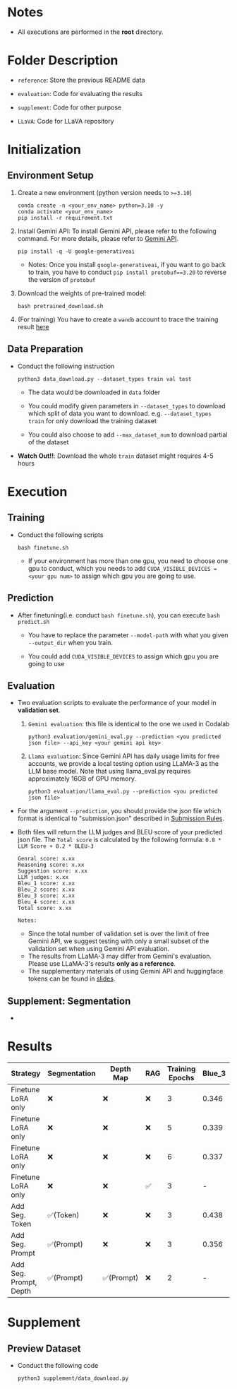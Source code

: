 # Notes

* All executions are performed in the **root** directory.

# Folder Description

* ```reference```: Store the previous README data

* ```evaluation```: Code for evaluating the results

* ```supplement```: Code for other purpose

* ```LLaVA```: Code for LLaVA repository

# Initialization

## Environment Setup

1. Create a new environment (python version needs to `>=3.10`)
    
    ```
    conda create -n <your_env_name> python=3.10 -y
    conda activate <your_env_name>
    pip install -r requirement.txt
    ```

2. Install Gemini API: To install Gemini API, please refer to the following command. For more details, please refer to [Gemini API](https://ai.google.dev/gemini-api/docs/quickstart?hl=zh-tw&_gl=1*ciqklc*_up*MQ..&gclid=Cj0KCQiAgJa6BhCOARIsAMiL7V8rppSkxxeqt-eVsCczUZ8Iz2mXXiTi1EkuP7K2xalpBYOk9HLgbv0aAqAIEALw_wcB&lang=python).
    
    ```
    pip install -q -U google-generativeai
    ```

    * Notes: Once you install ```google-generativeai```, if you want to go back to train, you have to conduct ```pip install protobuf==3.20``` to reverse the version of ```protobuf```

3. Download the weights of pre-trained model:

    ```
    bash pretrained_download.sh
    ```

4. (For training) You have to create a ```wandb``` account to trace the training result [here](https://wandb.ai/)


## Data Preparation

* Conduct the following instruction

    ```
    python3 data_download.py --dataset_types train val test
    ```

    * The data would be downloaded in ```data``` folder

    * You could modify given parameters in ```--dataset_types``` to download which split of data you want to download. e.g. ```--dataset_types train``` for only download the training dataset

    * You could also choose to add ```--max_dataset_num``` to download partial of the dataset

* **Watch Out!!**: Download the whole ```train``` dataset might requires 4-5 hours

# Execution 

## Training

* Conduct the following scripts 

    ```
    bash finetune.sh
    ```

    * If your environment has more than one gpu, you need to choose one gpu to conduct, which you needs to add ```CUDA_VISIBLE_DEVICES = <your gpu num>``` to assign which gpu you are going to use.

## Prediction

* After finetuning(i.e. conduct ```bash finetune.sh```), you can execute ```bash predict.sh```

    * You have to replace the parameter ```--model-path``` with what you given ```--output_dir``` when you train.

    * You could add ```CUDA_VISIBLE_DEVICES``` to assign which gpu you are going to use

## Evaluation

* Two evaluation scripts to evaluate the performance of your model in **validation set**.

    1. ```Gemini evaluation```: this file is identical to the one we used in Codalab

        ```
        python3 evaluation/gemini_eval.py --prediction <you predicted json file> --api_key <your gemini api key>
        ```

    2. ```Llama evaluation```: Since Gemini API has daily usage limits for free accounts, we provide a local testing option using LLaMA-3 as the LLM base model. Note that using llama_eval.py requires approximately 16GB of GPU memory.

        ```
        python3 evaluation/llama_eval.py --prediction <you predicted json file>
        ```

* For the argument `--prediction`, you should provide the json file which format is identical to "submission.json" described in [Submission Rules](#Submission-Rules).
* Both files will return the LLM judges and BLEU score of your predicted json file. The `Total score` is calculated by the following formula: `0.8 * LLM Score + 0.2 * BLEU-3`
    
    ```
    Genral score: x.xx
    Reasoning score: x.xx
    Suggestion score: x.xx
    LLM judges: x.xx
    Bleu_1 score: x.xx
    Bleu_2 score: x.xx
    Bleu_3 score: x.xx
    Bleu_4 score: x.xx
    Total score: x.xx
    ```
    
    `Notes:`
    * Since the total number of validation set is over the limit of free Gemini API, we suggest testing with only a small subset of the validation set when using Gemini API evaluation.
    * The results from LLaMA-3 may differ from Gemini's evaluation. Please use LLaMA-3's results **only as a reference**.
    * The supplementary materials of using Gemini API and huggingface tokens can be found in [slides](https://docs.google.com/presentation/d/1eeXx_dL0OgkDn9_lhXnimTHrE6OYvAiiVOBwo2CTVOQ/edit#slide=id.g31b10de1f8f_7_155).

## Supplement: Segmentation 

* 


# Results

|Strategy|Segmentation|Depth Map|RAG|Training Epochs|Blue_3|General|Regional|Suggestion|LLM_Judge|Total Score|
|-----|-----|-------|----|----|------|---|---|---|---|---|
|Finetune LoRA only|❌|❌|❌|3|0.346|4.833|4.873|4.897|4.868|3.963|
|Finetune LoRA only|❌|❌|❌|5|0.339|5.693|4.843|4.450|4.996|4.064|
|Finetune LoRA only|❌|❌|❌|6|0.337|4.753|4.660|4.917|4.777|3.889|
|Finetune LoRA only|❌|❌|✅|3|-|-|-|-|-|-|
|Add Seg. Token   |✅(Token)|❌|❌|3|0.438|4.920|4.873|4.577|4.790|3.92|
|Add Seg. Prompt  |✅(Prompt)|❌|❌|3|0.356|5.533|5.123|4.403|5.020|4.087|
|Add Seg. Prompt, Depth|✅(Prompt)|✅(Prompt)|❌|2|-|-|-|-|-|-|

# Supplement

## Preview Dataset 

* Conduct the following code

    ```
    python3 supplement/data_download.py
    ```
